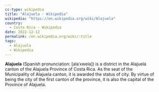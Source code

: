 ```yaml
---
cc-type: wikipedia
title: "Alajuela - Wikipedia"
wikipedia: "https://en.wikipedia.org/wiki/Alajuela"
country:
  - Costa Rica - Wikipedia
date: 2022-12-12
permalink: /en.wikipedia.org/wiki/:title
tags:
  - Alajuela
  - Wikipedia  
---
```

**Alajuela** (Spanish pronunciation: [alaˈxwela]) is a district in the Alajuela canton of the Alajuela Province of Costa Rica. As the seat of the Municipality of Alajuela canton, it is awarded the status of city. By virtue of being the city of the first canton of the province, it is also the capital of the Province of Alajuela.